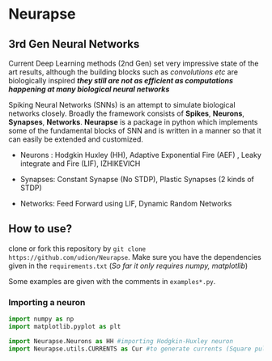 # Neurapse

## 3rd Gen Neural Networks
Current Deep Learning methods (2nd Gen) set very impressive state of the art results, although the building blocks such as *convolutions etc* are biologically inspired ***they still are not as efficient as computations happening at many biological neural networks***

Spiking Neural Networks (SNNs) is an attempt to simulate biological networks closely. Broadly the framework consists of **Spikes**, **Neurons**, **Synapses**, **Networks**.
**Neurapse** is a package in python which implements some of the fundamental blocks of SNN and is written in a manner so that it can easily be extended and customized.

* Neurons : Hodgkin Huxley (HH), Adaptive Exponential Fire (AEF) , Leaky integrate and Fire (LIF), IZHIKEVICH

* Synapses: Constant Synapse (No STDP), Plastic Synapses (2 kinds of STDP)

* Networks: Feed Forward using LIF, Dynamic Random Networks

## How to use?
clone or fork this repository by `git clone https://github.com/udion/Neurapse`. Make sure you have the dependencies given in the `requirements.txt` (*So far it only requires numpy, matplotlib*)

Some examples are given with the comments in `examples*.py`. 

### Importing a neuron
```python
import numpy as np
import matplotlib.pyplot as plt

import Neurapse.Neurons as HH #importing Hodgkin-Huxley neuron
import Neurapse.utils.CURRENTS as Cur #to generate currents (Square pulse in this example)
```










